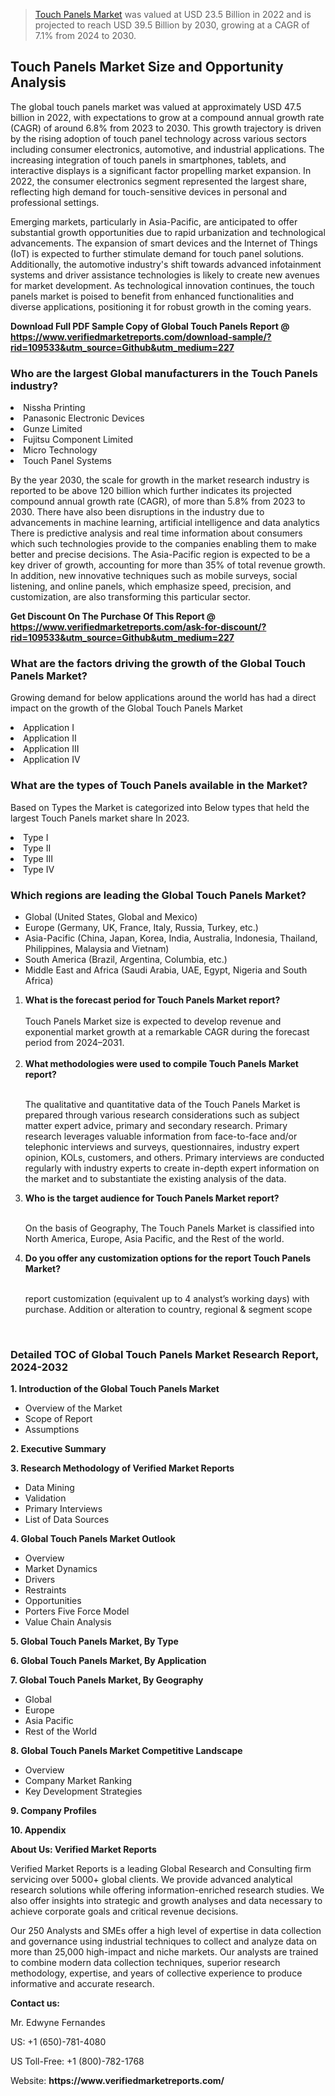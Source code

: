 <blockquote><p><p><a href="https://www.verifiedmarketreports.com/download-sample/?rid=109533&utm_source=Github&utm_medium=227" target="_blank">Touch Panels Market</a> was valued at USD 23.5 Billion in 2022 and is projected to reach USD 39.5 Billion by 2030, growing at a CAGR of 7.1% from 2024 to 2030.</p></blockquote><p><h2>Touch Panels Market Size and Opportunity Analysis</h2><p>The global touch panels market was valued at approximately USD 47.5 billion in 2022, with expectations to grow at a compound annual growth rate (CAGR) of around 6.8% from 2023 to 2030. This growth trajectory is driven by the rising adoption of touch panel technology across various sectors including consumer electronics, automotive, and industrial applications. The increasing integration of touch panels in smartphones, tablets, and interactive displays is a significant factor propelling market expansion. In 2022, the consumer electronics segment represented the largest share, reflecting high demand for touch-sensitive devices in personal and professional settings.</p><p>Emerging markets, particularly in Asia-Pacific, are anticipated to offer substantial growth opportunities due to rapid urbanization and technological advancements. The expansion of smart devices and the Internet of Things (IoT) is expected to further stimulate demand for touch panel solutions. Additionally, the automotive industry's shift towards advanced infotainment systems and driver assistance technologies is likely to create new avenues for market development. As technological innovation continues, the touch panels market is poised to benefit from enhanced functionalities and diverse applications, positioning it for robust growth in the coming years.</p></p><p class=""><strong>Download Full PDF Sample Copy of Global Touch Panels Report @ <a href="https://www.verifiedmarketreports.com/download-sample/?rid=109533&amp;utm_source=Github&amp;utm_medium=227" target="_blank">https://www.verifiedmarketreports.com/download-sample/?rid=109533&amp;utm_source=Github&amp;utm_medium=227</a></strong></p><h3 id="" class="">Who are the largest Global manufacturers in the Touch Panels industry?</h3><p><li>Nissha Printing</li><li> Panasonic Electronic Devices</li><li> Gunze Limited</li><li> Fujitsu Component Limited</li><li> Micro Technology</li><li> Touch Panel Systems</li></p><div class=""><div class="" dir="" data-message-author-role="" data-message-id="" data-message-model-slug=""><div class=""><div class=""><div class=""><div class="" dir="" data-message-author-role="" data-message-id="" data-message-model-slug=""><div class=""><div class=""><p>By the year 2030, the scale for growth in the market research industry is reported to be above 120 billion which further indicates its projected compound annual growth rate (CAGR), of more than 5.8% from 2023 to 2030. There have also been disruptions in the industry due to advancements in machine learning, artificial intelligence and data analytics There is predictive analysis and real time information about consumers which such technologies provide to the companies enabling them to make better and precise decisions. The Asia-Pacific region is expected to be a key driver of growth, accounting for more than 35% of total revenue growth. In addition, new innovative techniques such as mobile surveys, social listening, and online panels, which emphasize speed, precision, and customization, are also transforming this particular sector.</p><p><strong>Get Discount On The Purchase Of This Report @&nbsp; <a href="https://www.verifiedmarketreports.com/ask-for-discount/?rid=109533&amp;utm_source=Github&amp;utm_medium=227" target="_blank">https://www.verifiedmarketreports.com/ask-for-discount/?rid=109533&amp;utm_source=Github&amp;utm_medium=227</a></strong></p></div></div></div></div></div></div></div></div><h3 id="" class="">What are the factors driving the growth of the Global Touch Panels Market?</h3><p id="" class="">Growing demand for below applications around the world has had a direct impact on the growth of the Global Touch Panels Market</p><p id="" class=""><li>Application I</li><li> Application II</li><li> Application III</li><li> Application IV</li></p><h3 id="" class="">What are the types of Touch Panels available in the Market?</h3><p id="" class="">Based on Types the Market is categorized into Below types that held the largest Touch Panels market share In 2023.</p><p id="" class=""><li>Type I</li><li> Type II</li><li> Type III</li><li> Type IV</li></p><h3 id="" class="">Which regions are leading the Global Touch Panels Market?</h3><ul><li>Global (United States, Global and Mexico)</li><li>Europe (Germany, UK, France, Italy, Russia, Turkey, etc.)</li><li>Asia-Pacific (China, Japan, Korea, India, Australia, Indonesia, Thailand, Philippines, Malaysia and Vietnam)</li><li>South America (Brazil, Argentina, Columbia, etc.)</li><li>Middle East and Africa (Saudi Arabia, UAE, Egypt, Nigeria and South Africa)</li></ul><p><ol><li><strong>What is the forecast period for Touch Panels Market report?<br /></strong><br /><span data-sheets-root="1" data-sheets-value="{&quot;1&quot;:2,&quot;2&quot;:&quot;XXXX size is expected to develop revenue and exponential market growth at a remarkable CAGR during the forecast period from 2024&ndash;2030.&quot;}" data-sheets-userformat="{&quot;2&quot;:12674,&quot;4&quot;:{&quot;1&quot;:2,&quot;2&quot;:16776960},&quot;10&quot;:2,&quot;11&quot;:0,&quot;15&quot;:&quot;Arial&quot;,&quot;16&quot;:12}">Touch Panels Market size is expected to develop revenue and exponential market growth at a remarkable CAGR during the forecast period from 2024&ndash;2031.</span><br /><br /></li><li><strong>What methodologies were used to compile Touch Panels Market report?<br /><br /></strong><p>The qualitative and quantitative data of the&nbsp;Touch Panels Market is prepared through various research considerations such as subject matter expert advice, primary and secondary research. Primary research leverages valuable information from face-to-face and/or telephonic interviews and surveys, questionnaires, industry expert opinion, KOLs, customers, and others. Primary interviews are conducted regularly with industry experts to create in-depth expert information on the market and to substantiate the existing analysis of the data.&nbsp;</p></li><li><strong>Who is the target audience for Touch Panels Market report?<br /><br /></strong><p>On the basis of Geography, The&nbsp;Touch Panels Market is classified into North America, Europe, Asia Pacific, and the Rest of the world.</p></li><li><strong>Do you offer any customization options for the report Touch Panels Market?<br /><br /></strong><p>report customization (equivalent up to 4 analyst&rsquo;s working days) with purchase. Addition or alteration to country, regional &amp; segment scope</p><p>&nbsp;</p></li></ol></p><h3 id="" class="">Detailed TOC of Global Touch Panels Market Research Report, 2024-2032</h3><p id="" class=""><strong>1. Introduction of the Global Touch Panels Market</strong></p><ul><li>Overview of the Market</li><li>Scope of Report</li><li>Assumptions</li></ul><p id="" class=""><strong>2. Executive Summary</strong></p><p id="" class=""><strong>3. Research Methodology of&nbsp;Verified Market Reports</strong></p><ul><li>Data Mining</li><li>Validation</li><li>Primary Interviews</li><li>List of Data Sources</li></ul><p id="" class=""><strong>4. Global Touch Panels Market Outlook</strong></p><ul><li>Overview</li><li>Market Dynamics</li><li>Drivers</li><li>Restraints</li><li>Opportunities</li><li>Porters Five Force Model</li><li>Value Chain Analysis</li></ul><p id="" class=""><strong>5. Global Touch Panels Market, By&nbsp;Type</strong></p><p id="" class=""><strong>6. Global Touch Panels Market, By Application</strong></p><p id="" class=""><strong>7. Global Touch Panels Market, By Geography</strong></p><ul><li>Global</li><li>Europe</li><li>Asia Pacific</li><li>Rest of the World</li></ul><p id="" class=""><strong>8. Global Touch Panels Market Competitive Landscape</strong></p><ul><li>Overview</li><li>Company Market Ranking</li><li>Key Development Strategies</li></ul><p id="" class=""><strong>9. Company Profiles</strong></p><p id="" class=""><strong>10. Appendix</strong></p><p id="" class=""><strong>About Us: Verified Market Reports</strong></p><p id="" class="">Verified Market Reports is a leading Global Research and Consulting firm servicing over 5000+ global clients. We provide advanced analytical research solutions while offering information-enriched research studies. We also offer insights into strategic and growth analyses and data necessary to achieve corporate goals and critical revenue decisions.</p><p id="" class="">Our 250 Analysts and SMEs offer a high level of expertise in data collection and governance using industrial techniques to collect and analyze data on more than 25,000 high-impact and niche markets. Our analysts are trained to combine modern data collection techniques, superior research methodology, expertise, and years of collective experience to produce informative and accurate research.</p><p id="" class=""><strong>Contact us:</strong></p><p id="" class="">Mr. Edwyne Fernandes</p><p id="" class="">US: +1 (650)-781-4080</p><p id="" class="">US Toll-Free: +1 (800)-782-1768</p><p id="" class="">Website: <a target="" data-test-app-aware-link=""><strong>https://www.verifiedmarketreports.com/</strong></a></p>
